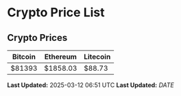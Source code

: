 # Crypto Price List

## Crypto Prices
| Bitcoin | Ethereum | Litecoin |
| ------- | -------- | -------- |
| $81393 | $1858.03 | $88.73 |
**Last Updated:** 2025-03-12 06:51 UTC
**Last Updated:** $DATE$
